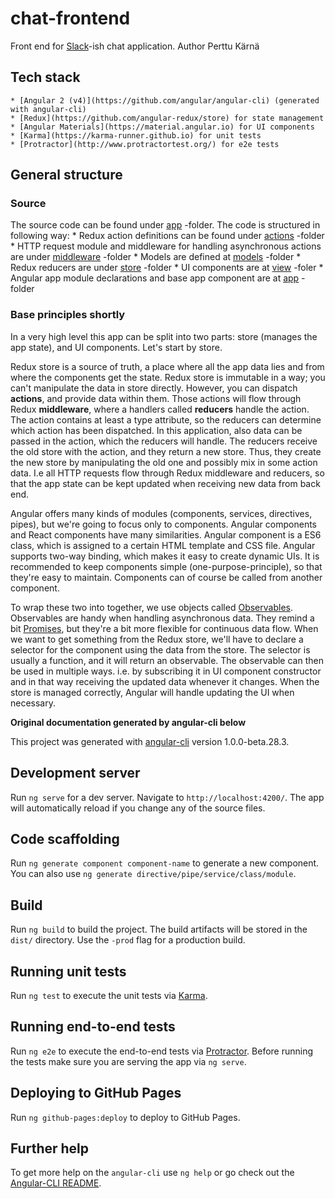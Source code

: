 # chat-frontend

Front end for [Slack](https://slack.com)-ish chat application.
Author Perttu Kärnä

## Tech stack

    * [Angular 2 (v4)](https://github.com/angular/angular-cli) (generated with angular-cli)
    * [Redux](https://github.com/angular-redux/store) for state management
    * [Angular Materials](https://material.angular.io) for UI components
    * [Karma](https://karma-runner.github.io) for unit tests
    * [Protractor](http://www.protractortest.org/) for e2e tests

## General structure

### Source

The source code can be found under [app](src/app) -folder. The code is structured in following way:
    * Redux action definitions can be found under [actions](src/app/actions) -folder
    * HTTP request module and middleware for handling asynchronous actions are under [middleware](src/app/middleware) -folder
    * Models are defined at [models](src/app/models) -folder
    * Redux reducers are under [store](src/app/store) -folder
    * UI components are at [view](src/app/view) -foler
    * Angular app module declarations and base app component are at [app](src/app) -folder

### Base principles shortly

In a very high level this app can be split into two parts: store (manages the app state), and UI components. Let's start by store.

Redux store is a source of truth, a place where all the app data lies and from where the components get the state. Redux store is immutable in a way; you can't manipulate the data in store directly. However, you can dispatch **actions**, and provide data within them. Those actions will flow through Redux **middleware**, where a handlers called **reducers** handle the action. The action contains at least a type attribute, so the reducers can determine which action has been dispatched. In this application, also data can be passed in the action, which the reducers will handle. The reducers receive the old store with the action, and they return a new store. Thus, they create the new store by manipulating the old one and possibly mix in some action data. I.e all HTTP requests flow through Redux middleware and reducers, so that the app state can be kept updated when receiving new data from back end.

Angular offers many kinds of modules (components, services, directives, pipes), but we're going to focus only to components. Angular components and React components have many similarities. Angular component is a ES6 class, which is assigned to a certain HTML template and CSS file. Angular supports two-way binding, which makes it easy to create dynamic UIs. It is recommended to keep components simple (one-purpose-principle), so that they're easy to maintain. Components can of course be called from another component.

To wrap these two into together, we use objects called [Observables](https://xgrommx.github.io/rx-book/content/observable/index.html). Observables are handy when handling asynchronous data. They remind a bit [Promises](https://developer.mozilla.org/en-US/docs/Web/JavaScript/Reference/Global_Objects/Promise), but they're a bit more flexible for continuous data flow. When we want to get something from the Redux store, we'll have to declare a selector for the component using the data from the store. The selector is usually a function, and it will return an observable. The observable can then be used in multiple ways. i.e. by subscribing it in UI component constructor and in that way receiving the updated data whenever it changes. When the store is managed correctly, Angular will handle updating the UI when necessary.



**Original documentation generated by angular-cli below**


This project was generated with [angular-cli](https://github.com/angular/angular-cli) version 1.0.0-beta.28.3.

## Development server
Run `ng serve` for a dev server. Navigate to `http://localhost:4200/`. The app will automatically reload if you change any of the source files.

## Code scaffolding

Run `ng generate component component-name` to generate a new component. You can also use `ng generate directive/pipe/service/class/module`.

## Build

Run `ng build` to build the project. The build artifacts will be stored in the `dist/` directory. Use the `-prod` flag for a production build.

## Running unit tests

Run `ng test` to execute the unit tests via [Karma](https://karma-runner.github.io).

## Running end-to-end tests

Run `ng e2e` to execute the end-to-end tests via [Protractor](http://www.protractortest.org/).
Before running the tests make sure you are serving the app via `ng serve`.

## Deploying to GitHub Pages

Run `ng github-pages:deploy` to deploy to GitHub Pages.

## Further help

To get more help on the `angular-cli` use `ng help` or go check out the [Angular-CLI README](https://github.com/angular/angular-cli/blob/master/README.md).
